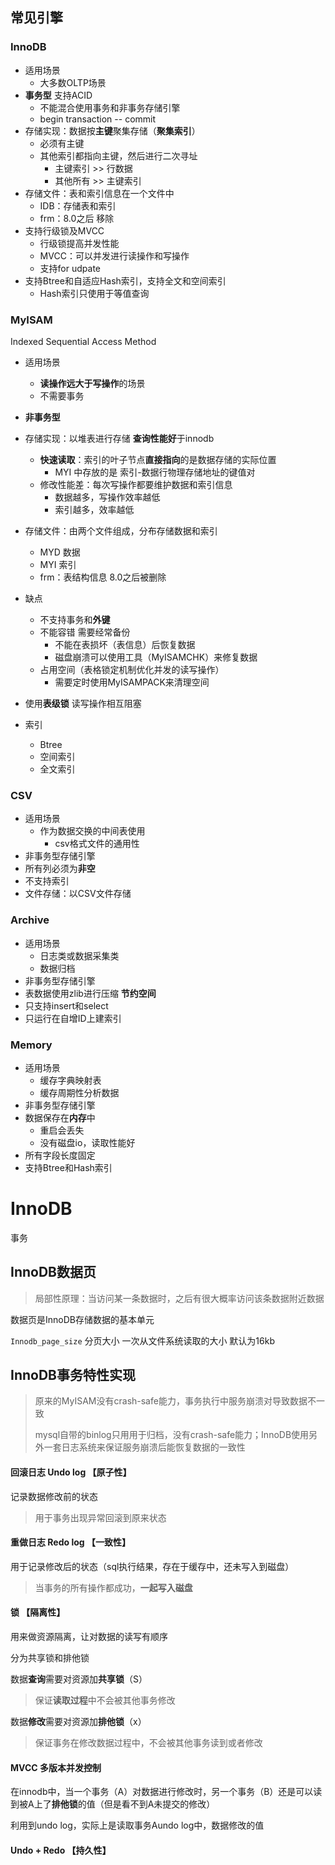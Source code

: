 ## 常见引擎

### InnoDB

- 适用场景
  - 大多数OLTP场景
- **事务型** 支持ACID
  - 不能混合使用事务和非事务存储引擎
  - begin transaction -- commit
- 存储实现：数据按**主键**聚集存储（**聚集索引**）
  - 必须有主键
  - 其他索引都指向主键，然后进行二次寻址
    - 主键索引 >> 行数据
    - 其他所有 >> 主键索引
- 存储文件：表和索引信息在一个文件中
  - IDB：存储表和索引
  - frm：8.0之后 移除
- 支持行级锁及MVCC
  - 行级锁提高并发性能
  - MVCC：可以并发进行读操作和写操作
  - 支持for udpate
- 支持Btree和自适应Hash索引，支持全文和空间索引
  - Hash索引只使用于等值查询

### MyISAM

Indexed Sequential Access Method

- 适用场景
  - **读操作远大于写操作**的场景
  - 不需要事务

- **非事务型**
- 存储实现：以堆表进行存储 **查询性能好**于innodb
  - **快速读取**：索引的叶子节点**直接指向**的是数据存储的实际位置
    - MYI 中存放的是 索引-数据行物理存储地址的键值对
  - 修改性能差：每次写操作都要维护数据和索引信息
    - 数据越多，写操作效率越低
    - 索引越多，效率越低
- 存储文件：由两个文件组成，分布存储数据和索引
  - MYD 数据
  - MYI 索引
  - frm：表结构信息 8.0之后被删除
- 缺点
  - 不支持事务和**外键**
  - 不能容错 需要经常备份
    - 不能在表损坏（表信息）后恢复数据
    - 磁盘崩溃可以使用工具（MyISAMCHK）来修复数据
  - 占用空间（表格锁定机制优化并发的读写操作）
    - 需要定时使用MyISAMPACK来清理空间
- 使用**表级锁** 读写操作相互阻塞
- 索引
  - Btree
  - 空间索引
  - 全文索引

### CSV

- 适用场景
  - 作为数据交换的中间表使用
    - csv格式文件的通用性
- 非事务型存储引擎
- 所有列必须为**非空**
- 不支持索引
- 文件存储：以CSV文件存储

### Archive

- 适用场景
  - 日志类或数据采集类
  - 数据归档
- 非事务型存储引擎
- 表数据使用zlib进行压缩 **节约空间**
- 只支持insert和select
- 只运行在自增ID上建索引

### Memory

- 适用场景
  - 缓存字典映射表
  - 缓存周期性分析数据
- 非事务型存储引擎
- 数据保存在**内存**中
  - 重启会丢失
  - 没有磁盘io，读取性能好
- 所有字段长度固定
- 支持Btree和Hash索引

# InnoDB

事务

## InnoDB数据页

> 局部性原理：当访问某一条数据时，之后有很大概率访问该条数据附近数据

数据页是InnoDB存储数据的基本单元

`Innodb_page_size` 分页大小 一次从文件系统读取的大小 默认为16kb 

## InnoDB事务特性实现

> 原来的MyISAM没有crash-safe能力，事务执行中服务崩溃对导致数据不一致
>
> mysql自带的binlog只用用于归档，没有crash-safe能力；InnoDB使用另外一套日志系统来保证服务崩溃后能恢复数据的一致性

#### 回滚日志 Undo log 【原子性】

记录数据修改前的状态

> 用于事务出现异常回滚到原来状态

#### 重做日志 Redo log 【一致性】

用于记录修改后的状态（sql执行结果，存在于缓存中，还未写入到磁盘）

> 当事务的所有操作都成功，**一起写入磁盘**

#### 锁 【隔离性】

用来做资源隔离，让对数据的读写有顺序

分为共享锁和排他锁

数据**查询**需要对资源加**共享锁**（S）

> 保证**读取过程**中不会被其他事务修改

数据**修改**需要对资源加**排他锁**（x）

> 保证事务在修改数据过程中，不会被其他事务读到或者修改

#### MVCC 多版本并发控制

在innodb中，当一个事务（A）对数据进行修改时，另一个事务（B）还是可以读到被A上了**排他锁**的值（但是看不到A未提交的修改）

利用到undo log，实际上是读取事务Aundo log中，数据修改的值

#### Undo + Redo 【持久性】